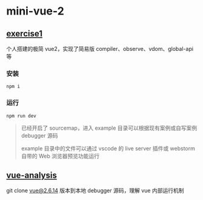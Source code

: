 # mini-vue-2

## [exercise1](./exercise1)

个人搭建的极简 vue2，实现了简易版 compiler、observe、vdom、global-api 等

### 安装

```shell
npm i
```

### 运行

```shell
npm run dev
```

> 已经开启了 sourcemap，进入 example 目录可以根据现有案例或自写案例 debugger 源码
>
> example 目录中的文件可以通过 vscode 的 live server 插件或 webstorm 自带的 Web 浏览器预览功能运行

## [vue-analysis](./vue-analysis)

git clone vue@2.6.14 版本到本地 debugger 源码，理解 vue 内部运行机制

